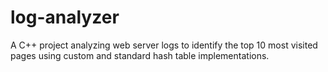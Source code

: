 # log-analyzer
A C++ project analyzing web server logs to identify the top 10 most visited pages using custom and standard hash table implementations.
